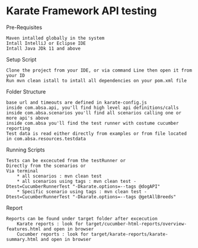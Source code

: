 # Karate Framework API testing

Pre-Requisites

    Maven intalled globally in the system
    Intall IntelliJ or Eclipse IDE
    Intall Java JDk 11 and above

Setup Script

    Clone the project from your IDE, or via command Line then open it from your ID
    Run mvn clean istall to intall all dependencies on your pom.xml file

Folder Structure

    base url and timeouts are defined in karate-config.js
    inside com.absa.api, you'll find high level api definitions/calls
    inside com.absa.scenarios you'll find all scenarios calling one or more api's above
    inside com.absa you'll find the test runner with costume cucumber reporting
    Test data is read either directly from examples or from file located in com.absa.resources.testdata

Running Scripts

    Tests can be excecuted from the testRunner or
    Directly from the scenarios or
    Via terminal
        * all scenarios : mvn clean test
        * all scenarios using tags : mvn clean test -Dtest=CucumberRunnerTest "-Dkarate.options=--tags @dogAPI"
        * Specific scenario using tags : mvn clean test -Dtest=CucumberRunnerTest "-Dkarate.options=--tags @getAllBreeds"

Report

    Reports can be found under target folder after excecution
        Karate reports : look for target/cucumber-html-reports/overview-features.html and open in browser
        Cucumber reports : look for target/karate-reports/karate-summary.html and open in browser
